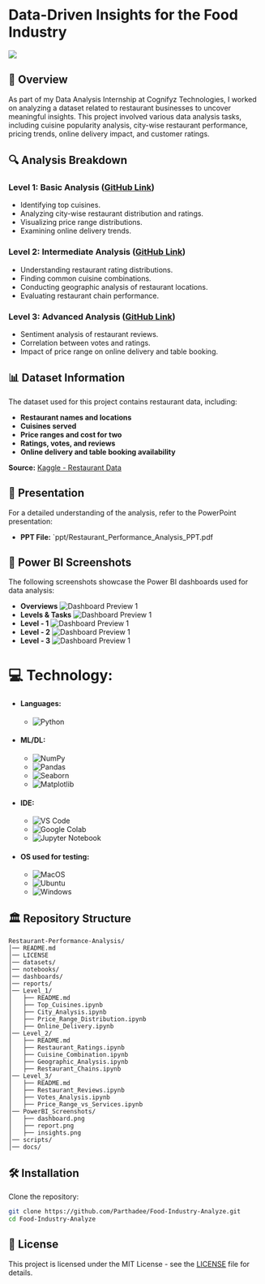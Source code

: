 # Data-Driven Insights for the Food Industry
<img src="https://github.com/Parthadee/Restaurant-reviews-Analysis/blob/df773de0c4553cb43a29bb401eed922befcad0a5/Restaurant.jpg"/>

## 📌 Overview
As part of my Data Analysis Internship at Cognifyz Technologies, I worked on analyzing a dataset related to restaurant businesses to uncover meaningful insights. This project involved various data analysis tasks, including cuisine popularity analysis, city-wise restaurant performance, pricing trends, online delivery impact, and customer ratings.

## 🔍 Analysis Breakdown
### **Level 1: Basic Analysis** ([GitHub Link](https://github.com/Parthadee/Restaurant-reviews-Analysis/tree/30e00b20b3fbd3abd8201ee6432812a2ba334915/Level1))
- Identifying top cuisines.
- Analyzing city-wise restaurant distribution and ratings.
- Visualizing price range distributions.
- Examining online delivery trends.

### **Level 2: Intermediate Analysis** ([GitHub Link](https://github.com/Parthadee/Restaurant-reviews-Analysis/tree/30e00b20b3fbd3abd8201ee6432812a2ba334915/Level2))
- Understanding restaurant rating distributions.
- Finding common cuisine combinations.
- Conducting geographic analysis of restaurant locations.
- Evaluating restaurant chain performance.

### **Level 3: Advanced Analysis** ([GitHub Link](https://github.com/Parthadee/Restaurant-reviews-Analysis/tree/30e00b20b3fbd3abd8201ee6432812a2ba334915/Level%203))
- Sentiment analysis of restaurant reviews.
- Correlation between votes and ratings.
- Impact of price range on online delivery and table booking.

## 📊 Dataset Information
The dataset used for this project contains restaurant data, including:
- **Restaurant names and locations**
- **Cuisines served**
- **Price ranges and cost for two**
- **Ratings, votes, and reviews**
- **Online delivery and table booking availability**

**Source:** [Kaggle - Restaurant Data](https://www.kaggle.com/datasets/parthaade/restaurant-performance-analysis)

## 📂 Presentation
For a detailed understanding of the analysis, refer to the PowerPoint presentation:
- **PPT File:** `ppt/Restaurant_Performance_Analysis_PPT.pdf

## 📸 Power BI Screenshots
The following screenshots showcase the Power BI dashboards used for data analysis:
- **Overviews**
![Dashboard Preview 1](https://github.com/Parthadee/Restaurant-reviews-Analysis/blob/8d1ecb447075208066a56b9b58d7066dbba4abce/images/Restaurant%20Performance%20Analysis_PowerBI_page-0001.jpg)
- **Levels & Tasks**
![Dashboard Preview 1](https://github.com/Parthadee/Restaurant-reviews-Analysis/blob/8d1ecb447075208066a56b9b58d7066dbba4abce/images/Restaurant%20Performance%20Analysis_PowerBI_page-0002.jpg)
- **Level - 1**
![Dashboard Preview 1](https://github.com/Parthadee/Restaurant-reviews-Analysis/blob/8d1ecb447075208066a56b9b58d7066dbba4abce/images/Restaurant%20Performance%20Analysis_PowerBI_page-0003.jpg)
- **Level - 2**
![Dashboard Preview 1](https://github.com/Parthadee/Restaurant-reviews-Analysis/blob/8d1ecb447075208066a56b9b58d7066dbba4abce/images/Restaurant%20Performance%20Analysis_PowerBI_page-0004.jpg)
- **Level - 3**
![Dashboard Preview 1](https://github.com/Parthadee/Restaurant-reviews-Analysis/blob/8d1ecb447075208066a56b9b58d7066dbba4abce/images/Restaurant%20Performance%20Analysis_PowerBI_page-0005.jpg)

# 💻 Technology:
- #### Languages:
  - ![Python](https://img.shields.io/badge/python-3670A0?style=for-the-badge&logo=python&logoColor=ffdd54)
- #### ML/DL:
  - ![NumPy](https://img.shields.io/badge/numpy-%23013243.svg?style=for-the-badge&logo=numpy&logoColor=white)
  - ![Pandas](https://img.shields.io/badge/pandas-%23150458.svg?style=for-the-badge&logo=pandas&logoColor=white)
  - ![Seaborn](https://img.shields.io/badge/Seaborn-%23F7931E.svg?style=for-the-badge&logo=Seaborn&logoColor=white)
  - ![Matplotlib](https://img.shields.io/badge/Matplotlib-%23ffffff.svg?style=for-the-badge&logo=Matplotlib&logoColor=black)
- #### IDE:
  - ![VS Code](https://img.shields.io/badge/Visual_Studio_Code-0078D4?style=for-the-badge&logo=visual%20studio%20code&logoColor=white)
  - ![Google Colab](https://img.shields.io/badge/Google%20Colab-%23F9A825.svg?style=for-the-badge&logo=googlecolab&logoColor=white)
  - ![Jupyter Notebook](https://img.shields.io/badge/jupyter-%23FA0F00.svg?style=for-the-badge&logo=jupyter&logoColor=white)
- #### OS used for testing:
  - ![MacOS](https://img.shields.io/badge/mac%20os-000000?style=for-the-badge&logo=apple&logoColor=white)
  - ![Ubuntu](https://img.shields.io/badge/Ubuntu-E95420?style=for-the-badge&logo=ubuntu&logoColor=white)
  - ![Windows](https://img.shields.io/badge/Windows-0078D6?style=for-the-badge&logo=windows&logoColor=white)
 
## 🏛️ Repository Structure
```
Restaurant-Performance-Analysis/
│── README.md
│── LICENSE
│── datasets/
│── notebooks/
│── dashboards/
│── reports/
│── Level_1/
│   ├── README.md
│   ├── Top_Cuisines.ipynb
│   ├── City_Analysis.ipynb
│   ├── Price_Range_Distribution.ipynb
│   ├── Online_Delivery.ipynb
│── Level_2/
│   ├── README.md
│   ├── Restaurant_Ratings.ipynb
│   ├── Cuisine_Combination.ipynb
│   ├── Geographic_Analysis.ipynb
│   ├── Restaurant_Chains.ipynb
│── Level_3/
│   ├── README.md
│   ├── Restaurant_Reviews.ipynb
│   ├── Votes_Analysis.ipynb
│   ├── Price_Range_vs_Services.ipynb
│── PowerBI_Screenshots/
│   ├── dashboard.png
│   ├── report.png
│   ├── insights.png
│── scripts/
│── docs/
```

## 🛠️ Installation
Clone the repository:
```bash
git clone https://github.com/Parthadee/Food-Industry-Analyze.git
cd Food-Industry-Analyze
```

## 📜 License
This project is licensed under the MIT License - see the [LICENSE](LICENSE) file for details.


